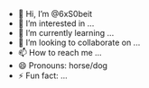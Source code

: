 - 👋 Hi, I’m @6xS0beit
- 👀 I’m interested in ...
- 🌱 I’m currently learning ...
- 💞️ I’m looking to collaborate on ...
- 📫 How to reach me ...
- 😄 Pronouns: horse/dog
- ⚡ Fun fact: ...

<!---
6xS0beit/6xS0beit is a ✨ special ✨ repository because its `README.md` (this file) appears on your GitHub profile.
You can click the Preview link to take a look at your changes.
--->
